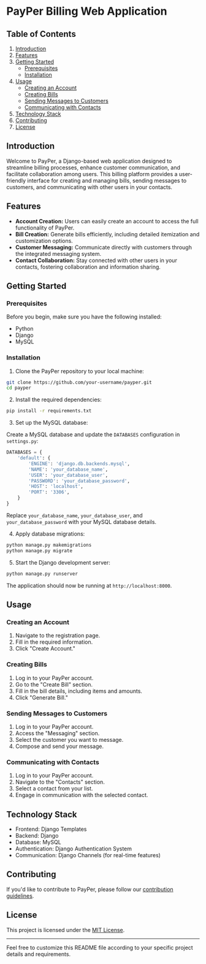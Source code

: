 # PayPer Billing Web Application

## Table of Contents

1. [Introduction](#introduction)
2. [Features](#features)
3. [Getting Started](#getting-started)
    - [Prerequisites](#prerequisites)
    - [Installation](#installation)
4. [Usage](#usage)
    - [Creating an Account](#creating-an-account)
    - [Creating Bills](#creating-bills)
    - [Sending Messages to Customers](#sending-messages-to-customers)
    - [Communicating with Contacts](#communicating-with-contacts)
5. [Technology Stack](#technology-stack)
6. [Contributing](#contributing)
7. [License](#license)

## Introduction

Welcome to PayPer, a Django-based web application designed to streamline billing processes, enhance customer communication, and facilitate collaboration among users. This billing platform provides a user-friendly interface for creating and managing bills, sending messages to customers, and communicating with other users in your contacts.

## Features

- **Account Creation:** Users can easily create an account to access the full functionality of PayPer.
- **Bill Creation:** Generate bills efficiently, including detailed itemization and customization options.
- **Customer Messaging:** Communicate directly with customers through the integrated messaging system.
- **Contact Collaboration:** Stay connected with other users in your contacts, fostering collaboration and information sharing.

## Getting Started

### Prerequisites

Before you begin, make sure you have the following installed:

- Python
- Django
- MySQL

### Installation

1. Clone the PayPer repository to your local machine:

```bash
git clone https://github.com/your-username/payper.git
cd payper
```

2. Install the required dependencies:

```bash
pip install -r requirements.txt
```

3. Set up the MySQL database:

Create a MySQL database and update the `DATABASES` configuration in `settings.py`:

```python
DATABASES = {
    'default': {
        'ENGINE': 'django.db.backends.mysql',
        'NAME': 'your_database_name',
        'USER': 'your_database_user',
        'PASSWORD': 'your_database_password',
        'HOST': 'localhost',
        'PORT': '3306',
    }
}
```

Replace `your_database_name`, `your_database_user`, and `your_database_password` with your MySQL database details.

4. Apply database migrations:

```bash
python manage.py makemigrations
python manage.py migrate
```

5. Start the Django development server:

```bash
python manage.py runserver
```

The application should now be running at `http://localhost:8000`.

## Usage

### Creating an Account

1. Navigate to the registration page.
2. Fill in the required information.
3. Click "Create Account."

### Creating Bills

1. Log in to your PayPer account.
2. Go to the "Create Bill" section.
3. Fill in the bill details, including items and amounts.
4. Click "Generate Bill."

### Sending Messages to Customers

1. Log in to your PayPer account.
2. Access the "Messaging" section.
3. Select the customer you want to message.
4. Compose and send your message.

### Communicating with Contacts

1. Log in to your PayPer account.
2. Navigate to the "Contacts" section.
3. Select a contact from your list.
4. Engage in communication with the selected contact.

## Technology Stack

- Frontend: Django Templates
- Backend: Django
- Database: MySQL
- Authentication: Django Authentication System
- Communication: Django Channels (for real-time features)

## Contributing

If you'd like to contribute to PayPer, please follow our [contribution guidelines](CONTRIBUTING.md).

## License

This project is licensed under the [MIT License](LICENSE).

---

Feel free to customize this README file according to your specific project details and requirements.

